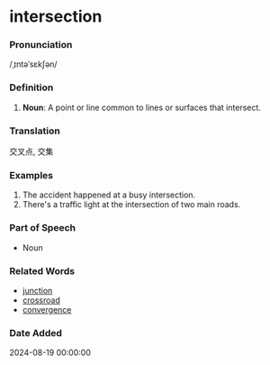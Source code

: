 # intersection
### Pronunciation
/ˌɪntəˈsɛkʃən/
### Definition
1. **Noun**: A point or line common to lines or surfaces that intersect.
### Translation
交叉点, 交集
### Examples
1. The accident happened at a busy intersection.
2. There's a traffic light at the intersection of two main roads.
### Part of Speech
- Noun
### Related Words
- [junction](junction.md)
- [crossroad](crossroad.md)
- [convergence](convergence.md)
### Date Added
2024-08-19 00:00:00